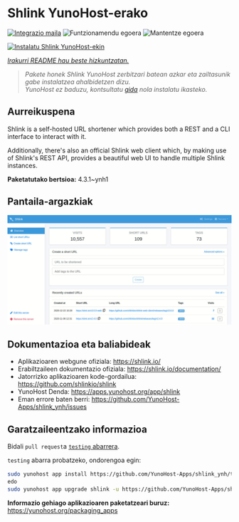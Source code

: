 <!--
Ohart ongi: README hau automatikoki sortu da <https://github.com/YunoHost/apps/tree/master/tools/readme_generator>ri esker
EZ editatu eskuz.
-->

# Shlink YunoHost-erako

[![Integrazio maila](https://apps.yunohost.org/badge/integration/shlink)](https://ci-apps.yunohost.org/ci/apps/shlink/)
![Funtzionamendu egoera](https://apps.yunohost.org/badge/state/shlink)
![Mantentze egoera](https://apps.yunohost.org/badge/maintained/shlink)

[![Instalatu Shlink YunoHost-ekin](https://install-app.yunohost.org/install-with-yunohost.svg)](https://install-app.yunohost.org/?app=shlink)

*[Irakurri README hau beste hizkuntzatan.](./ALL_README.md)*

> *Pakete honek Shlink YunoHost zerbitzari batean azkar eta zailtasunik gabe instalatzea ahalbidetzen dizu.*  
> *YunoHost ez baduzu, kontsultatu [gida](https://yunohost.org/install) nola instalatu ikasteko.*

## Aurreikuspena

Shlink is a self-hosted URL shortener which provides both a REST and a CLI interface to interact with it.

Additionally, there's also an official Shlink web client which, by making use of Shlink's REST API, provides a beautiful web UI to handle multiple Shlink instances.

**Paketatutako bertsioa:** 4.3.1~ynh1

## Pantaila-argazkiak

![Shlink(r)en pantaila-argazkia](./doc/screenshots/shlink-web-client-placeholder.jpg)

## Dokumentazioa eta baliabideak

- Aplikazioaren webgune ofiziala: <https://shlink.io/>
- Erabiltzaileen dokumentazio ofiziala: <https://shlink.io/documentation/>
- Jatorrizko aplikazioaren kode-gordailua: <https://github.com/shlinkio/shlink>
- YunoHost Denda: <https://apps.yunohost.org/app/shlink>
- Eman errore baten berri: <https://github.com/YunoHost-Apps/shlink_ynh/issues>

## Garatzaileentzako informazioa

Bidali `pull request`a [`testing` abarrera](https://github.com/YunoHost-Apps/shlink_ynh/tree/testing).

`testing` abarra probatzeko, ondorengoa egin:

```bash
sudo yunohost app install https://github.com/YunoHost-Apps/shlink_ynh/tree/testing --debug
edo
sudo yunohost app upgrade shlink -u https://github.com/YunoHost-Apps/shlink_ynh/tree/testing --debug
```

**Informazio gehiago aplikazioaren paketatzeari buruz:** <https://yunohost.org/packaging_apps>
